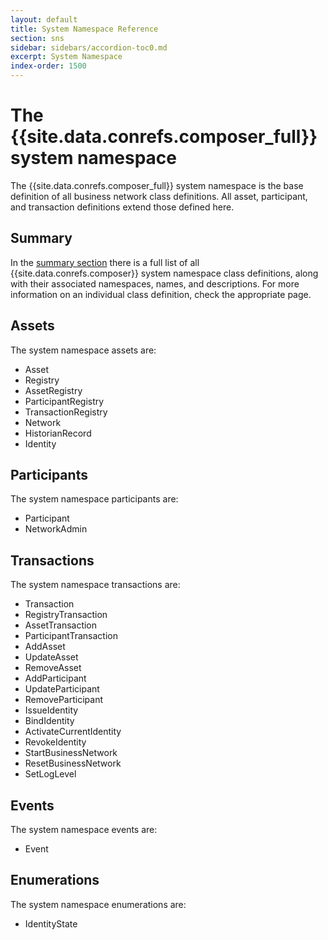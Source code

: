 ```yaml
---
layout: default
title: System Namespace Reference
section: sns
sidebar: sidebars/accordion-toc0.md
excerpt: System Namespace
index-order: 1500
---
```


# The {{site.data.conrefs.composer_full}} system namespace

The {{site.data.conrefs.composer_full}} system namespace is the base definition of all business network class definitions. All asset, participant, and transaction definitions extend those defined here.

## Summary

In the [summary section](./01_summary.html) there is a full list of all {{site.data.conrefs.composer}} system namespace class definitions, along with their associated namespaces, names, and descriptions. For more information on an individual class definition, check the appropriate page.

## Assets

The system namespace assets are:

- Asset
- Registry
- AssetRegistry
- ParticipantRegistry
- TransactionRegistry
- Network
- HistorianRecord
- Identity

## Participants

The system namespace participants are:

- Participant
- NetworkAdmin

## Transactions

The system namespace transactions are:

- Transaction
- RegistryTransaction
- AssetTransaction
- ParticipantTransaction
- AddAsset
- UpdateAsset
- RemoveAsset
- AddParticipant
- UpdateParticipant
- RemoveParticipant
- IssueIdentity
- BindIdentity
- ActivateCurrentIdentity
- RevokeIdentity
- StartBusinessNetwork
- ResetBusinessNetwork
- SetLogLevel

## Events

The system namespace events are:

- Event

## Enumerations

The system namespace enumerations are:

- IdentityState